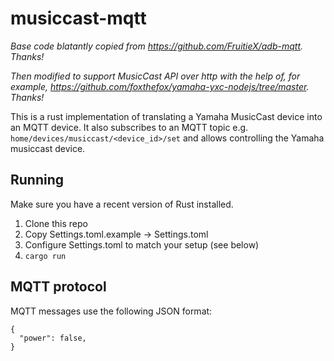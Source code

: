 # musiccast-mqtt

*Base code blatantly copied from https://github.com/FruitieX/adb-mqtt. Thanks!*

*Then modified to support MusicCast API over http with the help of, for example, https://github.com/foxthefox/yamaha-yxc-nodejs/tree/master. Thanks!*

This is a rust implementation of translating a Yamaha MusicCast device into an MQTT device.
It also subscribes to an MQTT topic e.g. `home/devices/musiccast/<device_id>/set` and allows controlling the Yamaha musiccast device.

## Running

Make sure you have a recent version of Rust installed.

1. Clone this repo
2. Copy Settings.toml.example -> Settings.toml
3. Configure Settings.toml to match your setup (see below)
4. `cargo run`

## MQTT protocol

MQTT messages use the following JSON format:

```
{
  "power": false,
}
```